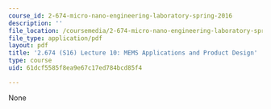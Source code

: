 ```yaml
---
course_id: 2-674-micro-nano-engineering-laboratory-spring-2016
description: ''
file_location: /coursemedia/2-674-micro-nano-engineering-laboratory-spring-2016/61dcf5585f8ea9e67c17ed784bcd85f4_MIT2_674S16_Lec10graphene.pdf
file_type: application/pdf
layout: pdf
title: '2.674 (S16) Lecture 10: MEMS Applications and Product Design'
type: course
uid: 61dcf5585f8ea9e67c17ed784bcd85f4

---
```

None